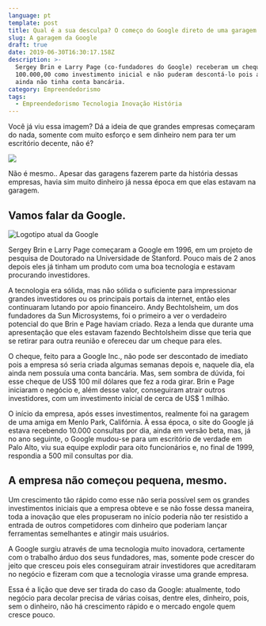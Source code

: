 ```yaml
---
language: pt
template: post
title: Qual é a sua desculpa? O começo do Google direto de uma garagem..
slug: A garagem da Google
draft: true
date: 2019-06-30T16:30:17.158Z
description: >-
  Sergey Brin e Larry Page (co-fundadores do Google) receberam um cheque de US$
  100.000,00 como investimento inicial e não puderam descontá-lo pois a empresa
  ainda não tinha conta bancária.
category: Empreendedorismo
tags:
  - Empreendedorismo Tecnologia Inovação História
---
```

Você já viu essa imagem? Dá a ideia de que grandes empresas começaram do nada, somente com muito esforço e sem dinheiro nem para ter um escritório decente, não é? 

![](/media/apple-google-amazon-grandesnegocios-comecaram-pequenos-harley-disney-mattel-grandes-17171106.png)

Não é mesmo.. Apesar das garagens fazerem parte da história dessas empresas, havia sim muito dinheiro já nessa época em que elas estavam na garagem. 

## Vamos falar da Google.

![Logotipo atual da Google](/media/google2.0.0.jpg)

Sergey Brin e Larry Page começaram a Google em 1996, em um projeto de pesquisa de Doutorado na Universidade de Stanford. Pouco mais de 2 anos depois eles já tinham um produto com uma boa tecnologia e estavam procurando investidores.

A tecnologia era sólida, mas não sólida o suficiente para impressionar grandes investidores ou os principais portais da internet, então eles continuaram lutando por apoio financeiro.  Andy Bechtolsheim, um dos fundadores da Sun Microsystems, foi o primeiro a ver o verdadeiro potencial do que Brin e Page haviam criado. Reza a lenda que durante uma apresentação que eles estavam fazendo Bechtolsheim disse que teria que se retirar para outra reunião e ofereceu dar um cheque para eles.

O cheque, feito para a Google Inc., não pode ser descontado de imediato pois a empresa só seria criada algumas semanas depois e, naquele dia, ela ainda nem possuía uma conta bancária. Mas, sem sombra de dúvida, foi esse cheque de US$ 100 mil dólares que fez a roda girar. Brin e Page iniciaram o negócio e, além desse valor, conseguiram atrair outros investidores, com um investimento inicial de cerca de US$ 1 milhão.

O início da empresa, após esses investimentos, realmente foi na garagem de uma amiga em Menlo Park, Califórnia. À essa época, o site do Google já estava recebendo 10.000 consultas por dia, ainda em versão beta, mas, já no ano seguinte, o Google mudou-se para um escritório de verdade em Palo Alto, viu sua equipe explodir para oito funcionários e, no final de 1999, respondia a 500 mil consultas por dia.

## A empresa não começou pequena, mesmo.

Um crescimento tão rápido como esse não seria possível sem os grandes investimentos iniciais que a empresa obteve e se não fosse dessa maneira, toda a inovação que eles propuseram no início poderia não ter resistido a entrada de outros competidores com dinheiro que poderiam lançar ferramentas semelhantes e atingir mais usuários.

A Google surgiu através de uma tecnologia muito inovadora, certamente com o trabalho árduo dos seus fundadores, mas, somente pode crescer do jeito que cresceu pois eles conseguiram atrair investidores que acreditaram no negócio e fizeram com que a tecnologia virasse uma grande empresa.

Essa é a lição que deve ser tirada do caso da Google: atualmente, todo negócio para decolar precisa de várias coisas, dentre eles, dinheiro, pois, sem o dinheiro, não há crescimento rápido e o mercado engole quem cresce pouco.
